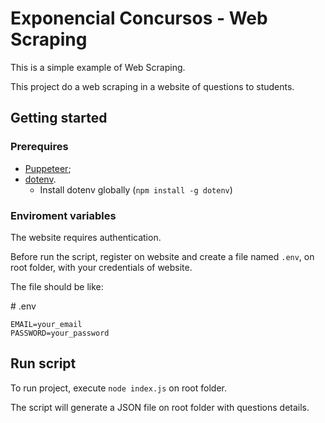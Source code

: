 # Exponencial Concursos - Web Scraping

This is a simple example of Web Scraping.

This project do a web scraping in a website of questions to students.

## Getting started

### Prerequires

- [Puppeteer](https://github.com/puppeteer/puppeteer);
- [dotenv](https://github.com/motdotla/dotenv).
  - Install dotenv globally (```npm install -g dotenv```)

### Enviroment variables

The website requires authentication.

Before run the script, register on website and create a file named `.env`, on root folder, with your credentials of website.

The file should be like:

\# .env

```
EMAIL=your_email
PASSWORD=your_password
```

## Run script

To run project, execute ```node index.js``` on root folder.

The script will generate a JSON file on root folder with questions details.